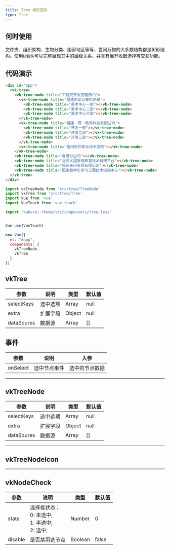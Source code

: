 ```yaml
---
title: Tree 树形控件
type: Tree
---
```


## 何时使用

文件夹、组织架构、生物分类、国家地区等等，世间万物的大多数结构都是树形结构。使用`树控件`可以完整展现其中的层级关系，并具有展开收起选择等交互功能。

## 代码演示

```html
<div id="app">
  <vk-tree>
    <vk-tree-node title="工程院开发管理部门">
      <vk-tree-node title="福建网龙计算机网络">
        <vk-tree-node title="美术中心一部"></vk-tree-node>
        <vk-tree-node title="美术中心二部"></vk-tree-node>
        <vk-tree-node title="美术中心三部"></vk-tree-node>
      </vk-tree-node>
      <vk-tree-node title="福建一零一教育科技有限公司">
        <vk-tree-node title="开发一部"></vk-tree-node>
        <vk-tree-node title="开发二部"></vk-tree-node>
        <vk-tree-node title="开发三部"></vk-tree-node>
      </vk-tree-node>
      <vk-tree-node title="福州软件职业技术学院"></vk-tree-node>
    </vk-tree-node>
    <vk-tree-node title="香港分公司"></vk-tree-node>
    <vk-tree-node title="北师大国家级教育技术科研平台"></vk-tree-node>
    <vk-tree-node title="福州天问贸易有限公司"></vk-tree-node>
    <vk-tree-node title="国家数字化学习工程技术研究中心"></vk-tree-node>
  </vk-tree>
</div>
```

```js
import vkTreeNode from 'src/tree/TreeNode'
import vkTree from 'src/tree/Tree'
import Vue from 'vue'
import VueTouch from 'vue-touch'

import 'kakashi-theme/src/components/tree.less'


Vue.use(VueTouch)

new Vue({
  el: "#app",
  components: {
    vkTreeNode,
    vkTree
  }
})
```


## vkTree

| 参数      | 说明                                     | 类型       | 默认值 |
|-----------|------------------------------------------|------------|-------|
| selectKeys | 选中选项 | Array  | null    |
| extra | 扩展字段 | Object | null |
| dataSoures | 数据源 | Array | [] |


## 事件

| 参数      | 说明                                     | 入参 |
|----------|-----------------------------------------|------|
| onSelect | 选中节点事件 | 选中的节点数据 |

---

## vkTreeNode

| 参数      | 说明                                     | 类型       | 默认值 |
|-----------|------------------------------------------|------------|-------|
| selectKeys | 选中选项 | Array  | null    |
| extra | 扩展字段 | Object | null |
| dataSoures | 数据源 | Array | [] |


---

## vkTreeNodeIcon

---

## vkNodeCheck

| 参数      | 说明                                     | 类型       | 默认值 |
|-----------|------------------------------------------|------------|-------|
| state | 选择框状态；<br />0: 未选中;<br />1: 半选中;<br />2: 选中; | Number  | 0    |
| disable | 是否禁用选节点 | Boolean | false |
